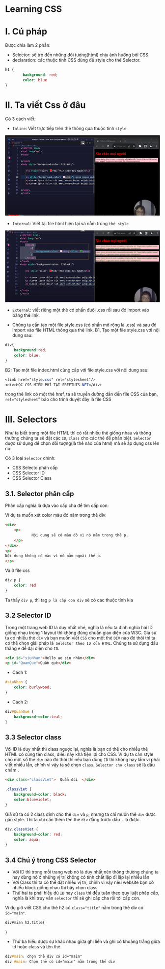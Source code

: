 # Learning CSS

# I. Cú pháp

Được chia làm 2 phần:
- Selector: sẽ trỏ đến những đối tượng(html) chịu ảnh hưởng bởi CSS
- declaration: các thuộc tính CSS dùng để style cho thẻ Selector.

```CSS
h1 {
        background: red;
        color: blue
}
```

# II. Ta viết Css ở đâu

Có 3 cách viết:
- `Inline`: Viết trực tiếp trên thẻ thông qua thuộc tính `style`

![](Images/inline.png)

- `Internal`: Viết tại file html hiện tại và nằm trong `thẻ style`

![](Images/internal.png)

- `External`: viết riêng một thẻ có phần đuôi .css rồi sau đó import vào bằng thẻ link.

- Chúng ta cần tạo một file style.css (có phần mở rộng là .css) và sau đó import vào file HTML thông qua thẻ link. 
B1, Tạo một file style.css với nội dung sau:
```Css      
div{
    background:red; 
    color: blue;
}
```

B2: Tạo một file index.html cùng cấp với file style.css với nội dung sau:
```Css
<link href="style.css" rel="stylesheet"/>
<div>HỌC CSS MIỄN PHÍ TẠI FREETUTS.NET</div>
```
trong thẻ link có một thẻ href, ta sẽ truyền đường dẫn đến file CSS của bạn, `rel="stylesheet`" báo cho trình duyệt đây là file CSS

# III. Selectors

Như ta biết trong một file HTML thì có rất nhiều thẻ giống nhau và thông thường chúng ta sẽ đặt các `ID`, `class` cho các thẻ để phân biệt. `Selector` được sử dụng để chọn đối tượng(là thẻ nào của html) mà sẽ áp dụng css lên nó:

Có 3 loại `Selector` chính:
- CSS Selecto phân cấp
- CSS Selector ID
- CSS Selector Class

## 3.1. Selector phân cấp

Phân cấp nghĩa là dựa vào cấp cha để tìm cấp con:

Ví dụ ta muốn xét color màu đỏ nằm trong thẻ div:

```html
<div>
    <p>
            Nội dung sẽ có màu đỏ vì nó nằm trong thẻ p.
    </p>
</div>
<p>
Nội dung không có màu vì nó nằm ngoài thẻ p.
</p>
```

Và ở file css

```css
div p {
    color: red
}
```

Ta thấy `div p`, thì tag `p là cấp con div` sẽ có các thuộc tính kia

## 3.2 Selector ID

Trong một trang web ID là duy nhất nhé, nghĩa là nếu ta định nghĩa hai ID giống nhau trong 1 layout thì không đúng chuẩn giao diện của W3C. Giả sử ta có nhiều thẻ `div` và bạn muốn viết `CSS` cho một thẻ `DIV` nào đó thôi thì ta có thể chọn giải pháp là` Selector theo ID của HTML`. Chúng ta sử dụng dấu thăng `#` để đại diện cho `ID`.

```html
<div id="siuNhan">Hello ae siu nhân</div>
<p id="QuanQue">Quần què</div>
```

- Cách 1:

```css
#siuNhan {
    color: burlywood;
}
```

- Cách 2:

```css
div#QuanQue {
    background-color:teal;
}
```

## 3.3 Selector class

Với ID là duy nhất thì class ngược lại, nghĩa là bạn có thể cho nhiều thẻ HTML có cùng tên class, điều này khá tiện lợi cho CSS. Ví dụ ta cần style cho một số thẻ `div` nào đó thôi thì nếu bạn dùng `ID` thì không hay lắm vì phải viết nhiều lần, chính vì vậy ta sẽ chọn `class`. `Selector cho class` sẽ là dấu chấm `.`


```html
<div class="classViet">  Quần đùi  </div>
```

```css
.classViet {
    background-color: black;
    color:blueviolet;
}
```

Giả sử ta có 2 class đính cho thẻ `div` và `p`, nhưng ta chỉ muốn thẻ `div` được gắn style. Thì ta chỉ cần thêm tên thẻ `div` đằng trước dấu `.` là được.

```css
div.classViet {
    background-color: red;
    color: aqua;
}
```

## 3.4 Chú ý trong CSS Selector

- Với ID thì trong mỗi trang web nó là duy nhất nên thông thường chúng ta hay dùng nó ở những vị trí không có tính chất lặp đi lặp lại nhiều lần
- Với Class thì ta có thể đặt nhiều vị trí, chính vì vậy nếu website bạn có nhiều block giống nhau thì hãy chọn class
- Thứ hai ta phải hiểu dù `ID` hay `class` thì đều tuân theo quy luật phâp cấp, nghĩa là khi truy vấn `selector` thì sẽ ghi cấp cha rồi tới cấp con.
 
Ví dụ giờ viết CSS cho thẻ h2 có `class="title"` nằm trong thẻ  div có `id="main"`.
```csss
div#mian h2.title{

}
```

- Thứ ba hiểu được sự khác nhau giữa ghi liền và ghi có khoảng trắng giữa id hoặc class và tên thẻ.

```css
div#main: chọn thẻ div có id="main" 
div #main: Chọn thẻ có id="main" nằm trong thẻ div
```
